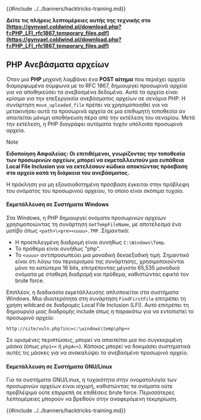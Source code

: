 {{#include ../../banners/hacktricks-training.md}}

**Δείτε τις πλήρεις λεπτομέρειες αυτής της τεχνικής στο [https://gynvael.coldwind.pl/download.php?f=PHP_LFI_rfc1867_temporary_files.pdf](https://gynvael.coldwind.pl/download.php?f=PHP_LFI_rfc1867_temporary_files.pdf)**

## **PHP Ανεβάσματα αρχείων**

Όταν μια **PHP** μηχανή λαμβάνει ένα **POST αίτημα** που περιέχει αρχεία διαμορφωμένα σύμφωνα με το RFC 1867, δημιουργεί προσωρινά αρχεία για να αποθηκεύσει τα ανεβασμένα δεδομένα. Αυτά τα αρχεία είναι κρίσιμα για την επεξεργασία ανεβάσματος αρχείων σε σενάρια PHP. Η συνάρτηση `move_uploaded_file` πρέπει να χρησιμοποιηθεί για να μετακινήσει αυτά τα προσωρινά αρχεία σε μια επιθυμητή τοποθεσία αν απαιτείται μόνιμη αποθήκευση πέρα από την εκτέλεση του σεναρίου. Μετά την εκτέλεση, η PHP διαγράφει αυτόματα τυχόν υπόλοιπα προσωρινά αρχεία.

> [!NOTE]
> **Ειδοποίηση Ασφαλείας: Οι επιτιθέμενοι, γνωρίζοντας την τοποθεσία των προσωρινών αρχείων, μπορεί να εκμεταλλευτούν μια ευπάθεια Local File Inclusion για να εκτελέσουν κώδικα αποκτώντας πρόσβαση στο αρχείο κατά τη διάρκεια του ανεβάσματος.**

Η πρόκληση για μη εξουσιοδοτημένη πρόσβαση έγκειται στην πρόβλεψη του ονόματος του προσωρινού αρχείου, το οποίο είναι σκόπιμα τυχαίο.

#### Εκμετάλλευση σε Συστήματα Windows

Στα Windows, η PHP δημιουργεί ονόματα προσωρινών αρχείων χρησιμοποιώντας τη συνάρτηση `GetTempFileName`, με αποτέλεσμα ένα μοτίβο όπως `<path>\<pre><uuuu>.TMP`. Σημαντικά:

- Η προεπιλεγμένη διαδρομή είναι συνήθως `C:\Windows\Temp`.
- Το πρόθεμα είναι συνήθως "php".
- Το `<uuuu>` αντιπροσωπεύει μια μοναδική δεκαεξαδική τιμή. Σημαντικό είναι ότι λόγω του περιορισμού της συνάρτησης, χρησιμοποιούνται μόνο τα κατώτερα 16 bits, επιτρέποντας μέγιστο 65,535 μοναδικά ονόματα με σταθερή διαδρομή και πρόθεμα, καθιστώντας εφικτό τον brute force.

Επιπλέον, η διαδικασία εκμετάλλευσης απλοποιείται στα συστήματα Windows. Μια ιδιαιτερότητα στη συνάρτηση `FindFirstFile` επιτρέπει τη χρήση wildcard σε διαδρομές Local File Inclusion (LFI). Αυτό επιτρέπει τη δημιουργία μιας διαδρομής include όπως η παρακάτω για να εντοπιστεί το προσωρινό αρχείο:
```
http://site/vuln.php?inc=c:\windows\temp\php<<
```
Σε ορισμένες περιπτώσεις, μπορεί να απαιτείται μια πιο συγκεκριμένη μάσκα (όπως `php1<<` ή `phpA<<`). Κάποιος μπορεί να δοκιμάσει συστηματικά αυτές τις μάσκες για να ανακαλύψει το ανεβασμένο προσωρινό αρχείο.

#### Εκμετάλλευση σε Συστήματα GNU/Linux

Για τα συστήματα GNU/Linux, η τυχαιότητα στην ονοματολογία των προσωρινών αρχείων είναι ισχυρή, καθιστώντας τα ονόματα ούτε προβλέψιμα ούτε επιρρεπή σε επιθέσεις brute force. Περισσότερες λεπτομέρειες μπορούν να βρεθούν στην αναφερόμενη τεκμηρίωση.

{{#include ../../banners/hacktricks-training.md}}
